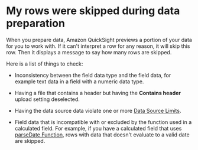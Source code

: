 # My rows were skipped during data preparation<a name="troubleshooting-skipped-rows"></a>

When you prepare data, Amazon QuickSight previews a portion of your data for you to work with\. If it can't interpret a row for any reason, it will skip this row\. Then it displays a message to say how many rows are skipped\.

Here is a list of things to check:

+ Inconsistency between the field data type and the field data, for example text data in a field with a numeric data type\.

+ Having a file that contains a header but having the **Contains header** upload setting deselected\.

+ Having the data source data violate one or more [Data Source Limits](data-source-limits.md)\.

+ Field data that is incompatible with or excluded by the function used in a calculated field\. For example, if you have a calculated field that uses [parseDate Function](parseDate-function.md), rows with data that doesn't evaluate to a valid date are skipped\.